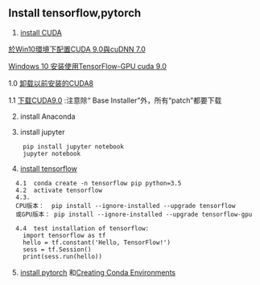 

## Install tensorflow,pytorch



1. [install CUDA](https://docs.nvidia.com/cuda/cuda-installation-guide-microsoft-windows/index.html)

  [於Win10環境下配置CUDA 9.0與cuDNN 7.0](https://rreadmorebooks.blogspot.com/2018/01/win10cuda-90cudnn-70.html)
  
  [Windows 10 安装使用TensorFlow-GPU cuda 9.0](https://www.codetd.com/article/147955)
  
   1.0 [卸载以前安装的CUDA8](https://blog.csdn.net/shuiyuejihua/article/details/78738664)
   
   1.1 [下载CUDA9.0](https://developer.nvidia.com/cuda-90-download-archive)  :注意除“ Base Installer”外，所有“patch”都要下载

 

2. install Anaconda

3. install jupyter 
```
    pip install jupyter notebook
    jupyter notebook
```

4. [install tensorflow](https://www.tensorflow.org/install/)
```
  4.1  conda create -n tensorflow pip python=3.5 
  4.2  activate tensorflow
  4.3. 
  CPU版本：  pip install --ignore-installed --upgrade tensorflow
  或GPU版本： pip install --ignore-installed --upgrade tensorflow-gpu 
  
  4.4  test installation of tensorflow:
    import tensorflow as tf
    hello = tf.constant('Hello, TensorFlow!')
    sess = tf.Session()
    print(sess.run(hello))
 ```
 
 5. [install pytorch](https://pytorch.org/) 和[Creating Conda Environments](https://dziganto.github.io/data%20science/python/anaconda/Creating-Conda-Environments/)
  
  
  
```
